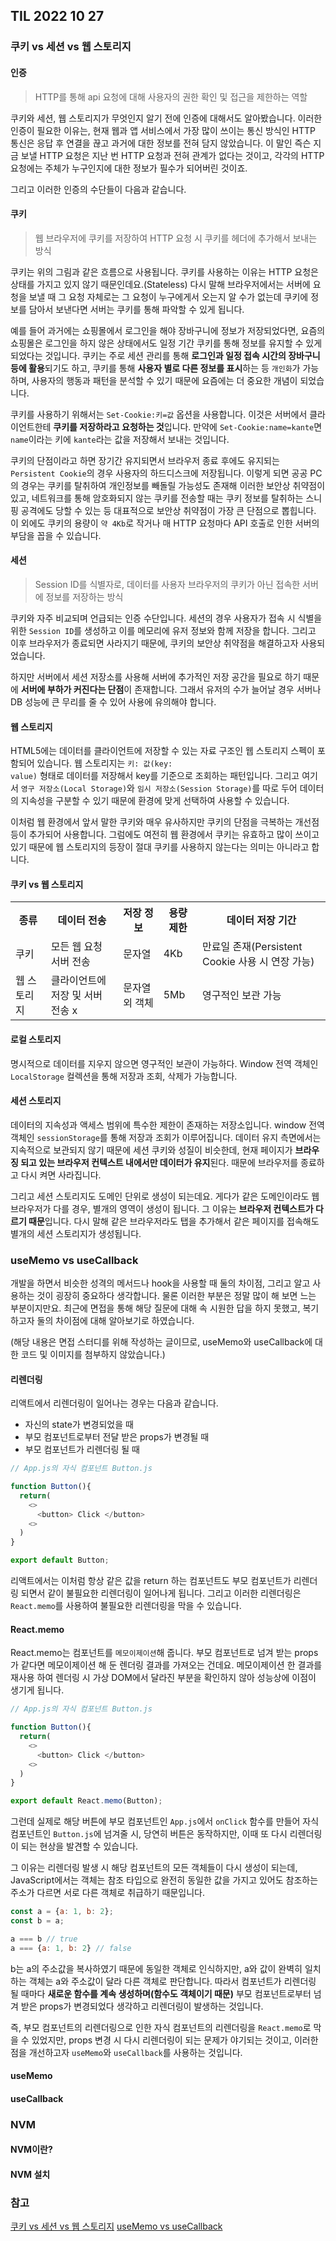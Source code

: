 ## TIL 2022 10 27

### 쿠키 vs 세션 vs 웹 스토리지

#### 인증

> HTTP를 통해 api 요청에 대해 사용자의 권한 확인 및 접근을 제한하는 역할

쿠키와 세션, 웹 스토리지가 무엇인지 알기 전에 인증에 대해서도 알아봤습니다. 이러한 인증이 필요한 이유는, 현재 웹과 앱 서비스에서 가장 많이 쓰이는 통신 방식인 HTTP 통신은 
응답 후 연결을 끊고 과거에 대한 정보를 전혀 담지 않았습니다. 이 말인 즉슨 지금 보낼 HTTP 요청은 지난 번 HTTP 요청과 전혀 관계가 없다는 것이고,
각각의 HTTP 요청에는 주체가 누구인지에 대한 정보가 필수가 되어버린 것이죠.

그리고 이러한 인증의 수단들이 다음과 같습니다.

#### 쿠키

> 웹 브라우저에 쿠키를 저장하여 HTTP 요청 시 쿠키를 헤더에 추가해서 보내는 방식

쿠키는 위의 그림과 같은 흐름으로 사용됩니다. 쿠키를 사용하는 이유는 HTTP 요청은 상태를 가지고 있지 않기 때문인데요.(Stateless) 다시 말해 브라우저에서는 서버에 요청을 보낼 때 그 요청 자체로는
그 요청이 누구에게서 오는지 알 수가 없는데 쿠키에 정보를 담아서 보낸다면 서버는 쿠키를 통해 파악할 수 있게 됩니다.

예를 들어 과거에는 쇼핑몰에서 로그인을 해야 장바구니에 정보가 저장되었다면, 요즘의 쇼핑몰은 로그인을 하지 않은 상태에서도 일정 기간 쿠키를 통해 정보를 유지할 수 있게 되었다는 것입니다.
쿠키는 주로 세션 관리를 통해 **로그인과 일정 접속 시간의 장바구니 등에 활용**되기도 하고, 쿠키를 통해 **사용자 별로 다른 정보를 표시**하는 등 <code>개인화</code>가 가능하며,
사용자의 행동과 패턴을 분석할 수 있기 때문에 요즘에는 더 중요한 개념이 되었습니다.

쿠키를 사용하기 위해서는 <code>Set-Cookie:키=값</code> 옵션을 사용합니다. 이것은 서버에서 클라이언트한테 **쿠키를 저장하라고 요청하는 것**입니다.
만약에 <code>Set-Cookie:name=kante</code>면 <code>name</code>이라는 키에 <code>kante</code>라는 값을 저장해서 보내는 것입니다.

쿠키의 단점이라고 하면 장기간 유지되면서 브라우저 종료 후에도 유지되는 <code>Persistent Cookie</code>의 경우 사용자의 하드디스크에 저장됩니다.
이렇게 되면 공공 PC의 경우는 쿠키를 탈취하여 개인정보를 빼돌릴 가능성도 존재해 이러한 보안상 취약점이 있고, 네트워크를 통해 암호화되지 않는 쿠키를 전송할 때는 쿠키 정보를 탈취하는 스니핑 공격에도 당할 수 있는 등 대표적으로 보안상 취약점이 가장 큰 단점으로 뽑힙니다. 이 외에도 쿠키의 용량이 <code>약 4Kb</code>로 작거나 매 HTTP 요청마다 API 호출로 인한 서버의 부담을 꼽을 수 있습니다.

#### 세션

> Session ID를 식별자로, 데이터를 사용자 브라우저의 쿠키가 아닌 접속한 서버에 정보를 저장하는 방식

쿠키와 자주 비교되며 언급되는 인증 수단입니다. 세션의 경우 사용자가 접속 시 식별을 위한 <code>Session ID</code>를 생성하고 이를 메모리에 유저 정보와 함께 저장을 합니다. 그리고 이후 브라우저가 종료되면 사라지기 때문에, 쿠키의 보안상 취약점을 해결하고자 사용되었습니다.

하지만 서버에서 세션 저장소를 사용해 서버에 추가적인 저장 공간을 필요로 하기 때문에 **서버에 부하가 커진다는 단점**이 존재합니다. 그래서 유저의 수가 늘어날 경우 서버나 DB 성능에 큰 무리를 줄 수 있어 사용에 유의해야 합니다.

#### 웹 스토리지

HTML5에는 데이터를 클라이언트에 저장할 수 있는 자료 구조인 웹 스토리지 스펙이 포함되어 있습니다. 웹 스토리지는 <code>키: 값(key: value)</code> 형태로 데이터를 저장해서
key를 기준으로 조회하는 패턴입니다. 그리고 여기서 <code>영구 저장소(Local Storage)</code>와 <code>임시 저장소(Session Storage)</code>를 따로 두어 데이터의 지속성을
구분할 수 있기 때문에 환경에 맞게 선택하여 사용할 수 있습니다.

이처럼 웹 환경에서 앞서 말한 쿠키와 매우 유사하지만 쿠키의 단점을 극복하는 개선점 등이 추가되어 사용합니다. 그럼에도 여전히 웹 환경에서 쿠키는 유효하고 많이 쓰이고 있기 때문에 웹 스토리지의 등장이
절대 쿠키를 사용하지 않는다는 의미는 아니라고 합니다.

#### 쿠키 vs 웹 스토리지

<table>
  <th>종류</th>
  <th>데이터 전송</th>
  <th>저장 정보</th>
  <th>용량 제한</th>
  <th>데이터 저장 기간</th>
  <tr>
    <td>쿠키</td>
    <td>모든 웹 요청 서버 전송</td>
    <td>문자열</td>
    <td>4Kb</td>
    <td>만료일 존재(Persistent Cookie 사용 시 연장 가능)</td>
  </tr>
  <tr>
    <td>웹 스토리지</td>
    <td>클라이언트에 저장 및 서버 전송 x</td>
    <td>문자열 외 객체</td>
    <td>5Mb</td>
    <td>영구적인 보관 가능</td>
  </tr>
</table>

#### 로컬 스토리지

명시적으로 데이터를 지우지 않으면 영구적인 보관이 가능하다. Window 전역 객체인 <code>LocalStorage</code> 컬렉션을 통해 저장과 조회, 삭제가 가능합니다.

#### 세션 스토리지

데이터의 지속성과 액세스 범위에 특수한 제한이 존재하는 저장소입니다. window 전역 객체인 <code>sessionStorage</code>를 통해 저장과 조회가 이루어집니다.
데이터 유지 측면에서는 지속적으로 보관되지 않기 때문에 세션 쿠키와 성질이 비슷한데, 현재 페이지가 **브라우징 되고 있는 브라우저 컨텍스트 내에서만 데이터가 유지**된다. 때문에 브라우저를 종료하고
다시 켜면 사라집니다.

그리고 세션 스토리지도 도메인 단위로 생성이 되는데요. 게다가 같은 도메인이라도 웹 브라우저가 다를 경우, 별개의 영역이 생성이 됩니다. 그 이유는 **브라우저 컨텍스트가 다르기 때문**입니다.
다시 말해 같은 브라우저라도 탭을 추가해서 같은 페이지를 접속해도 별개의 세션 스토리지가 생성됩니다.

### useMemo vs useCallback

개발을 하면서 비슷한 성격의 메서드나 hook을 사용할 때 둘의 차이점, 그리고 알고 사용하는 것이 굉장히 중요하다 생각합니다. 물론 이러한 부분은 정말 많이 해 보면 느는 부분이지만요.
최근에 면접을 통해 해당 질문에 대해 속 시원한 답을 하지 못했고, 복기하고자 둘의 차이점에 대해 알아보기로 하였습니다.

(해당 내용은 면접 스터디를 위해 작성하는 글이므로, useMemo와 useCallback에 대한 코드 및 이미지를 첨부하지 않았습니다.)

#### 리렌더링

리액트에서 리렌더링이 일어나는 경우는 다음과 같습니다.

- 자신의 state가 변경되었을 때
- 부모 컴포넌트로부터 전달 받은 props가 변경될 때
- 부모 컴포넌트가 리렌더링 될 때

```js
// App.js의 자식 컴포넌트 Button.js

function Button(){
  return(
    <>
      <button> Click </button>
    <>
  )
}

export default Button;
```

리액트에서는 이처럼 항상 같은 값을 return 하는 컴포넌트도 부모 컴포넌트가 리렌더링 되면서 같이 불필요한 리렌더링이 일어나게 됩니다. 그리고 이러한 리렌더링은 <code>React.memo</code>를 사용하여 
불필요한 리렌더링을 막을 수 있습니다.

#### React.memo

React.memo는 컴포넌트를 <code>메모이제이션</code>해 줍니다. 부모 컴포넌트로 넘겨 받는 props가 같다면 메모이제이션 해 둔 렌더링 결과를 가져오는 건데요. 메모이제이션 한 결과를 재사용 하여 렌더링 시 가상 DOM에서 달라진 부분을 확인하지 않아 성능상에 이점이 생기게 됩니다.

```js
// App.js의 자식 컴포넌트 Button.js

function Button(){
  return(
    <>
      <button> Click </button>
    <>
  )
}

export default React.memo(Button);
```

그런데 실제로 해당 버튼에 부모 컴포넌트인 <code>App.js</code>에서 <code>onClick</code> 함수를 만들어 자식 컴포넌트인 <code>Button.js</code>에 넘겨줄 시, 당연히 버튼은 동작하지만,
이때 또 다시 리렌더링이 되는 현상을 발견할 수 있습니다.

그 이유는 리렌더링 발생 시 해당 컴포넌트의 모든 객체들이 다시 생성이 되는데, JavaScript에서는 객체는 참조 타입으로 완전히 동일한 값을 가지고 있어도 참조하는 주소가 다르면 서로 다른 객체로 취급하기 때문입니다.

```js
const a = {a: 1, b: 2};
const b = a;

a === b // true
a === {a: 1, b: 2} // false
```

b는 a의 주소값을 복사하였기 때문에 동일한 객체로 인식하지만, a와 값이 완벽히 일치하는 객체는 a와 주소값이 달라 다른 객체로 판단합니다. 따라서 컴포넌트가 리렌더링 될 때마다 **새로운 함수를 계속 생성하며(함수도 객체이기 때문)** 부모 컴포넌트로부터 넘겨 받은 props가 변경되었다 생각하고 리렌더링이 발생하는 것입니다.

즉, 부모 컴포넌트의 리렌더링으로 인한 자식 컴포넌트의 리렌더링을 <code>React.memo</code>로 막을 수 있었지만, props 변경 시 다시 리렌더링이 되는 문제가 야기되는 것이고, 이러한 점을 개선하고자 <code>useMemo</code>와 <code>useCallback</code>를 사용하는 것입니다.

#### useMemo



#### useCallback

### NVM

#### NVM이란?

#### NVM 설치

### 참고

[쿠키 vs 세션 vs 웹 스토리지](https://ykss.netlify.app/web/storage_session_cookie/)
[useMemo vs useCallback](https://leego.tistory.com/entry/React-useCallback%EA%B3%BC-useMemo-%EC%A0%9C%EB%8C%80%EB%A1%9C-%EC%82%AC%EC%9A%A9%ED%95%98%EA%B8%B0#:~:text=useCallback%20%EA%B3)

